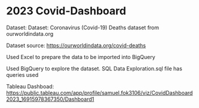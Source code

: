# 2023 Covid-Dashboard
Dataset: Dataset: Coronavirus (Covid-19) Deaths dataset from ourworldindata.org

Dataset source: https://ourworldindata.org/covid-deaths

Used Excel to prepare the data to be imported into BigQuery

Used BigQuery to explore the dataset. SQL Data Exploration.sql file has queries used

Tableau Dashboad: https://public.tableau.com/app/profile/samuel.fok3106/viz/CovidDashboard2023_16915978367350/Dashboard1

